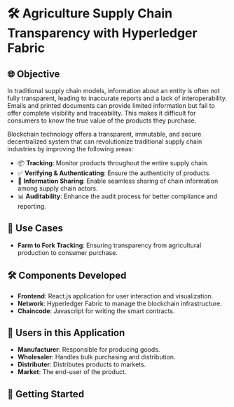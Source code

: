 # 🛠️ Agriculture Supply Chain Transparency with Hyperledger Fabric

## 🌐 Objective
In traditional supply chain models, information about an entity is often not fully transparent, leading to inaccurate reports and a lack of interoperability. Emails and printed documents can provide limited information but fail to offer complete visibility and traceability. This makes it difficult for consumers to know the true value of the products they purchase. 

Blockchain technology offers a transparent, immutable, and secure decentralized system that can revolutionize traditional supply chain industries by improving the following areas:

- 📦 **Tracking**: Monitor products throughout the entire supply chain.
- ✅ **Verifying & Authenticating**: Ensure the authenticity of products.
- 🔗 **Information Sharing**: Enable seamless sharing of chain information among supply chain actors.
- 📊 **Auditability**: Enhance the audit process for better compliance and reporting.

## 🌱 Use Cases
- **Farm to Fork Tracking**: Ensuring transparency from agricultural production to consumer purchase.


## 🛠️ Components Developed
- **Frontend**: React.js application for user interaction and visualization.
- **Network**: Hyperledger Fabric to manage the blockchain infrastructure.
- **Chaincode**: Javascript for writing the smart contracts.

## 👥 Users in this Application
- **Manufacturer**: Responsible for producing goods.
- **Wholesaler**: Handles bulk purchasing and distribution.
- **Distributer**: Distributes products to markets.
- **Market**: The end-user of the product.

## 🚀 Getting Started

